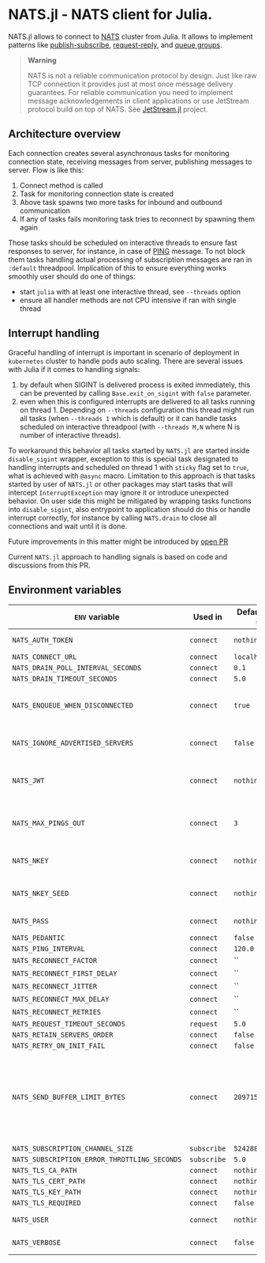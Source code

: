 # NATS.jl - NATS client for Julia.

NATS.jl allows to connect to [NATS](https://nats.io) cluster from Julia.
It allows to implement patterns like [publish-subscribe](https://docs.nats.io/nats-concepts/core-nats/pubsub), [request-reply](https://docs.nats.io/nats-concepts/core-nats/reqreply), and [queue groups](https://docs.nats.io/nats-concepts/core-nats/queue).

> **Warning**
> 
> NATS is not a reliable communication protocol by design. Just like raw TCP connection it provides just at most once message delivery guarantees.
> For reliable communication you need to implement message acknowledgements in client applications or use JetStream protocol build on top of NATS. See [JetStream.jl](https://github.com/jakubwro/JetStream.jl) project.

## Architecture overview

Each connection creates several asynchronous tasks for monitoring connection state, receiving messages from server, publishing messages to server. Flow is like this:
1. Connect method is called
2. Task for monitoring connection state is created
3. Above task spawns two more tasks for inbound and outbound communication
4. If any of tasks fails monitoring task tries to reconnect by spawning them again

Those tasks should be scheduled on interactive threads to ensure fast responses to server, for instance, in case of [PING](https://jakubwro.github.io/NATS.jl/dev/protocol/#NATS.Ping) message. To not block them tasks handling actual processing of subscription messages are ran in `:default` threadpool. Implication of this to ensure everything works smoothly user should do one of things:
 - start `julia` with at least one interactive thread, see `--threads` option
 - ensure all handler methods are not CPU intensive if ran with single thread

## Interrupt handling

Graceful handling of interrupt is important in scenario of deployment in `kubernetes` cluster to handle pods auto scaling.
There are several issues with Julia if it comes to handling signals:
1. by default when SIGINT is delivered process is exited immediately, this can be prevented by calling `Base.exit_on_sigint` with `false` parameter.
2. even when this is configured interrupts are delivered to all tasks running on thread 1. Depending on `--threads` configuration this thread might run all tasks (when `--threads 1` which is default) or it can handle tasks scheduled on interactive threadpool (with `--threads M,N` where N is number of interactive threads). 

To workaround this behavior all tasks started by `NATS.jl` are started inside `disable_sigint` wrapper, exception to this is special task designated to handling interrupts and scheduled on thread 1 with `sticky` flag set to `true`, what is achieved with `@async` macro.
Limitation to this approach is that tasks started by user of `NATS.jl` or other packages may start tasks that will intercept `InterruptException` may ignore it or introduce unexpected behavior. On user side this might be mitigated by wrapping tasks functions into `disable_sigint`, also entrypoint to application should do this or handle interrupt correctly, for instance by calling `NATS.drain` to close all connections and wait until it is done.

Future improvements in this matter might be introduced by [open PR](https://github.com/JuliaLang/julia/pull/49541)

Current `NATS.jl` approach to handling signals is based on code and discussions from this PR. 

## Environment variables

| `ENV` variable                                | Used in      | Default if not set | Description
|-----------------------------------------------|--------------|--------------------|-------------
| `NATS_AUTH_TOKEN`                             | `connect`    | `nothing`          | Client authorization token   
| `NATS_CONNECT_URL`                            | `connect`    | `localhost:4222`   |           
| `NATS_DRAIN_POLL_INTERVAL_SECONDS`            | `connect`    | `0.1`              |               
| `NATS_DRAIN_TIMEOUT_SECONDS`                  | `connect`    | `5.0`              | 
| `NATS_ENQUEUE_WHEN_DISCONNECTED`              | `connect`    | `true`             | Allows buffering outgoing messages during disconnection
| `NATS_IGNORE_ADVERTISED_SERVERS`              | `connect`    | `false`            | Ignores other cluster servers returned by server
| `NATS_JWT`                                    | `connect`    | `nothing`          | The JWT that identifies a user permissions and account                                  
| `NATS_MAX_PINGS_OUT`                          | `connect`    | `3`                | How many pings in a row might fail before connection will be restarted                                      
| `NATS_NKEY`                                   | `connect`    | `nothing`          | The public NKey to authenticate the client
| `NATS_NKEY_SEED`                              | `connect`    | `nothing`          | the private NKey to authenticate the client
| `NATS_PASS`                                   | `connect`    | `nothing`          | Connection password                                   
| `NATS_PEDANTIC`                               | `connect`    | `false`            |  
| `NATS_PING_INTERVAL`                          | `connect`    | `120.0`            |               
| `NATS_RECONNECT_FACTOR`                       | `connect`    | ``                 | 
| `NATS_RECONNECT_FIRST_DELAY`                  | `connect`    | ``                 |       
| `NATS_RECONNECT_JITTER`                       | `connect`    | ``                 |  
| `NATS_RECONNECT_MAX_DELAY`                    | `connect`    | ``                 |     
| `NATS_RECONNECT_RETRIES`                      | `connect`    | ``                 |   
| `NATS_REQUEST_TIMEOUT_SECONDS`                | `request`    | `5.0`              |            
| `NATS_RETAIN_SERVERS_ORDER`                   | `connect`    | `false`            |           
| `NATS_RETRY_ON_INIT_FAIL`                     | `connect`    | `false`            |         
| `NATS_SEND_BUFFER_LIMIT_BYTES`                | `connect`    | `2097152`          | Soft limit for buffer of messages pending. If too small operations that send messages to server (e.g. `publish`) may throw an exception
| `NATS_SUBSCRIPTION_CHANNEL_SIZE`              | `subscribe`  | `524288`           |                 
| `NATS_SUBSCRIPTION_ERROR_THROTTLING_SECONDS`  | `subscribe`  | `5.0`              |                          
| `NATS_TLS_CA_PATH`                            | `connect`    | `nothing`          |    
| `NATS_TLS_CERT_PATH`                          | `connect`    | `nothing`          |    
| `NATS_TLS_KEY_PATH`                           | `connect`    | `nothing`          |   
| `NATS_TLS_REQUIRED`                           | `connect`    | `false`            | 
| `NATS_USER`                                   | `connect`    | `nothing`          | Connection username   
| `NATS_VERBOSE`                                | `connect`    | `false`            | Turns on protocol acknowledgements
